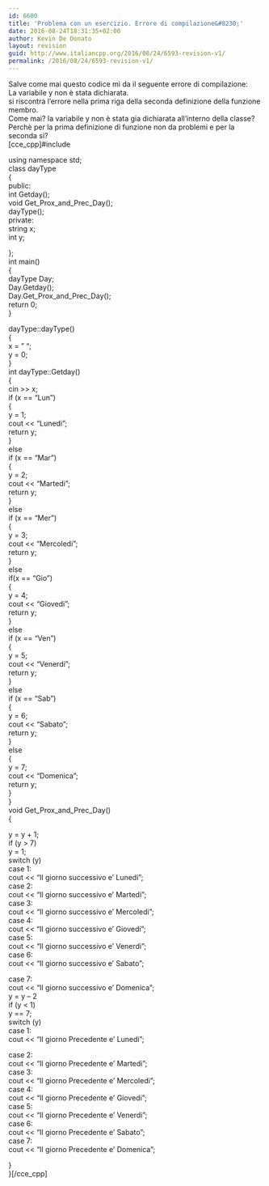 ```yaml
---
id: 6600
title: 'Problema con un esercizio. Errore di compilazione&#8230;'
date: 2016-08-24T18:31:35+02:00
author: Kevin De Donato
layout: revision
guid: http://www.italiancpp.org/2016/08/24/6593-revision-v1/
permalink: /2016/08/24/6593-revision-v1/
---
```

Salve come mai questo codice mi da il seguente errore di compilazione:  
La variabile y non è stata dichiarata.  
si riscontra l&#8217;errore nella prima riga della seconda definizione della funzione membro.  
Come mai? la variabile y non è stata gia dichiarata all&#8217;interno della classe? Perchè per la prima definizione di funzione non da problemi e per la seconda si?  
[cce_cpp]#include <iostream>

using namespace std;  
class dayType  
{  
public:  
int Getday();  
void Get\_Prox\_and\_Prec\_Day();  
dayType();  
private:  
string x;  
int y;

};  
int main()  
{  
dayType Day;  
Day.Getday();  
Day.Get\_Prox\_and\_Prec\_Day();  
return 0;  
}

dayType::dayType()  
{  
x = &#8221; &#8220;;  
y = 0;  
}  
int dayType::Getday()  
{  
cin >> x;  
if (x == &#8220;Lun&#8221;)  
{  
y = 1;  
cout << &#8220;Lunedi&#8221;;  
return y;  
}  
else  
if (x == &#8220;Mar&#8221;)  
{  
y = 2;  
cout << &#8220;Martedi&#8221;;  
return y;  
}  
else  
if (x == &#8220;Mer&#8221;)  
{  
y = 3;  
cout << &#8220;Mercoledi&#8221;;  
return y;  
}  
else  
if(x == &#8220;Gio&#8221;)  
{  
y = 4;  
cout << &#8220;Giovedi&#8221;;  
return y;  
}  
else  
if (x == &#8220;Ven&#8221;)  
{  
y = 5;  
cout << &#8220;Venerdi&#8221;;  
return y;  
}  
else  
if (x == &#8220;Sab&#8221;)  
{  
y = 6;  
cout << &#8220;Sabato&#8221;;  
return y;  
}  
else  
{  
y = 7;  
cout << &#8220;Domenica&#8221;;  
return y;  
}  
}  
void Get\_Prox\_and\_Prec\_Day()  
{

y = y + 1;  
if (y > 7)  
y = 1;  
switch (y)  
case 1:  
cout << &#8220;Il giorno successivo e&#8217; Lunedi&#8221;;  
case 2:  
cout << &#8220;Il giorno successivo e&#8217; Martedi&#8221;;  
case 3:  
cout << &#8220;Il giorno successivo e&#8217; Mercoledi&#8221;;  
case 4:  
cout << &#8220;Il giorno successivo e&#8217; Giovedi&#8221;;  
case 5:  
cout << &#8220;Il giorno successivo e&#8217; Venerdi&#8221;;  
case 6:  
cout << &#8220;Il giorno successivo e&#8217; Sabato&#8221;;

case 7:  
cout << &#8220;Il giorno successivo e&#8217; Domenica&#8221;;  
y = y &#8211; 2  
if (y < 1)  
y == 7;  
switch (y)  
case 1:  
cout << &#8220;Il giorno Precedente e&#8217; Lunedi&#8221;;

case 2:  
cout << &#8220;Il giorno Precedente e&#8217; Martedi&#8221;;  
case 3:  
cout << &#8220;Il giorno Precedente e&#8217; Mercoledi&#8221;;  
case 4:  
cout << &#8220;Il giorno Precedente e&#8217; Giovedi&#8221;;  
case 5:  
cout << &#8220;Il giorno Precedente e&#8217; Venerdi&#8221;;  
case 6:  
cout << &#8220;Il giorno Precedente e&#8217; Sabato&#8221;;  
case 7:  
cout << &#8220;Il giorno Precedente e&#8217; Domenica&#8221;;

}  
}[/cce_cpp]